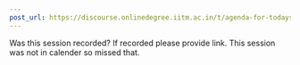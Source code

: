 ```yaml
---
post_url: https://discourse.onlinedegree.iitm.ac.in/t/agenda-for-todays-live-session-flask-tutorial/164869/3
---
```

Was this session recorded? If recorded please provide link. This session was not in calender so missed that.